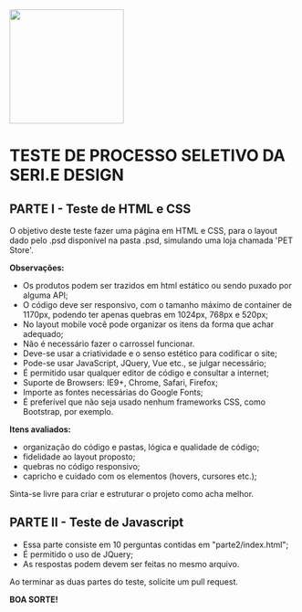 
<img src="https://seriedesign.com.br/wp/wp-content/uploads/2019/09/logo_seriedesign.png" width='200px' />

# TESTE DE PROCESSO SELETIVO DA SERI.E DESIGN

## PARTE I - Teste de HTML e CSS

O objetivo deste teste fazer uma página em HTML e CSS, para o layout dado pelo .psd disponível na pasta .psd, simulando uma loja chamada 'PET Store'.

**Observações:**
* Os produtos podem ser trazidos em html estático ou sendo puxado por alguma API;
* O código deve ser responsivo, com o tamanho máximo de container de 1170px, podendo ter apenas quebras em 1024px, 768px e 520px;
* No layout mobile você pode organizar os itens da forma que achar adequado;
* Não é necessário fazer o carrossel funcionar.
* Deve-se usar a criatividade e o senso estético para codificar o site;
* Pode-se usar JavaScript, JQuery, Vue etc., se julgar necessário;
* É permitido usar qualquer editor de código e consultar a internet;
* Suporte de Browsers: IE9+, Chrome, Safari, Firefox;
* Importe as fontes necessárias do Google Fonts;
* É preferível que não seja usado nenhum frameworks CSS, como Bootstrap, por exemplo.

**Itens avaliados:**
* organização do código e pastas, lógica e qualidade de código;
* fidelidade ao layout proposto;
* quebras no código responsivo;
* capricho e cuidado com os elementos (hovers, cursores etc.);

Sinta-se livre para criar e estruturar o projeto como acha melhor.

## PARTE II - Teste de Javascript

* Essa parte consiste em 10 perguntas contidas em "parte2/index.html";
* É permitido o uso de JQuery;
* As respostas podem devem ser feitas no mesmo arquivo.

Ao terminar as duas partes do teste, solicite um pull request.

**BOA SORTE!**
